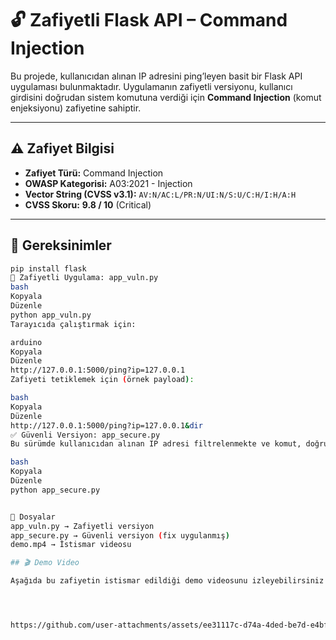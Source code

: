 # 🔓 Zafiyetli Flask API – Command Injection

Bu projede, kullanıcıdan alınan IP adresini ping’leyen basit bir Flask API uygulaması bulunmaktadır. Uygulamanın zafiyetli versiyonu, kullanıcı girdisini doğrudan sistem komutuna verdiği için **Command Injection** (komut enjeksiyonu) zafiyetine sahiptir.

---

## ⚠️ Zafiyet Bilgisi

- **Zafiyet Türü:** Command Injection  
- **OWASP Kategorisi:** A03:2021 - Injection  
- **Vector String (CVSS v3.1):** `AV:N/AC:L/PR:N/UI:N/S:U/C:H/I:H/A:H`  
- **CVSS Skoru:** **9.8 / 10** (Critical)

---

## 🐍 Gereksinimler

```bash
pip install flask
🚨 Zafiyetli Uygulama: app_vuln.py
bash
Kopyala
Düzenle
python app_vuln.py
Tarayıcıda çalıştırmak için:

arduino
Kopyala
Düzenle
http://127.0.0.1:5000/ping?ip=127.0.0.1
Zafiyeti tetiklemek için (örnek payload):

bash
Kopyala
Düzenle
http://127.0.0.1:5000/ping?ip=127.0.0.1&dir
✅ Güvenli Versiyon: app_secure.py
Bu sürümde kullanıcıdan alınan IP adresi filtrelenmekte ve komut, doğrudan parametrelerle çalıştırılmaktadır. Böylece komut enjeksiyonu zafiyeti engellenmiştir.

bash
Kopyala
Düzenle
python app_secure.py


📁 Dosyalar
app_vuln.py → Zafiyetli versiyon
app_secure.py → Güvenli versiyon (fix uygulanmış)
demo.mp4 → İstismar videosu

## 🎬 Demo Video

Aşağıda bu zafiyetin istismar edildiği demo videosunu izleyebilirsiniz:




https://github.com/user-attachments/assets/ee31117c-d74a-4ded-be7d-e4bfa53688dc




